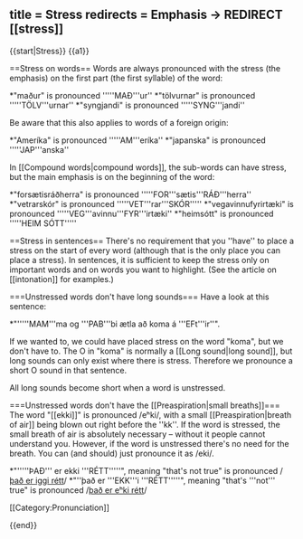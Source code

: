 title = Stress
redirects = Emphasis -> REDIRECT [[stress]]
---

{{start|Stress}}
{{a1}}

==Stress on words==
Words are always pronounced with the stress (the emphasis) on the first part (the first syllable) of the word:

*"maður" is pronounced '''''MAÐ'''ur''
*"tölvurnar" is pronounced '''''TÖLV'''urnar''
*"syngjandi" is pronounced '''''SYNG'''jandi''

Be aware that this also applies to words of a foreign origin:

*"Ameríka" is pronounced '''''AM'''eríka''
*"japanska" is pronounced '''''JAP'''anska''

In [[Compound words|compound words]], the sub-words can have stress, but the main emphasis is on the beginning of the word:

*"forsætisráðherra" is pronounced '''''FOR'''sætis'''RÁÐ'''herra''
*"vetrarskór" is pronounced '''''VET'''rar'''SKÓR'''''
*"vegavinnufyrirtæki" is pronounced '''''VEG'''avinnu'''FYR'''irtæki''
*"heimsótt" is pronounced '''''HEIM SÓTT'''''

==Stress in sentences==
There's no requirement that you ''have'' to place a stress on the start of every word (although that is the only place you can place a stress). In sentences, it is sufficient to keep the stress only on important words and on words you want to highlight. (See the article on [[intonation]] for examples.)

===Unstressed words don't have long sounds===
Have a look at this sentence:

*"'''''MAM'''ma og '''PAB'''bi ætla að koma á '''EFt'''ir''".

If we wanted to, we could have placed stress on the word "koma", but we don't have to. The O in "koma" is normally a [[Long sound|long sound]], but long sounds can only exist where there is stress. Therefore we pronounce a short O sound in that sentence.

All long sounds become short when a word is unstressed.

===Unstressed words don't have the [[Preaspiration|small breaths]]===
The word "[[ekki]]" is pronounced /eʰki/, with a small [[Preaspiration|breath of air]] being blown out right before the ''kk''. If the word is stressed, the small breath of air is absolutely necessary – without it people cannot understand you. However, if the word is unstressed there's no need for the breath. You can (and should) just pronounce it as /eki/.

*"'''''ÞAÐ''' er ekki '''RÉTT'''''", meaning "that's not true" is pronounced /<u>það er iggi rétt</u>/
*"''það er '''EKK'''i '''RÉTT'''''", meaning "that's '''not''' true" is pronounced /<u>það er eʰki rétt</u>/

[[Category:Pronunciation]]

{{end}}